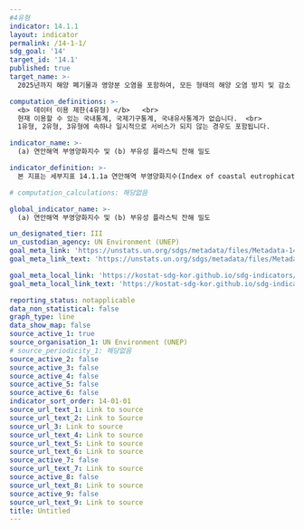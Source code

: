 ```yaml
---
#4유형
indicator: 14.1.1
layout: indicator
permalink: /14-1-1/
sdg_goal: '14'
target_id: '14.1'
published: true
target_name: >-
  2025년까지 해양 폐기물과 영양분 오염을 포함하여, 모든 형태의 해양 오염 방지 및 감소

computation_definitions: >-
  <b> 데이터 이용 제한(4유형) </b>   <br>
  현재 이용할 수 있는 국내통계, 국제기구통계, 국내유사통계가 없습니다.  <br> 
  1유형, 2유형, 3유형에 속하나 일시적으로 서비스가 되지 않는 경우도 포함됩니다.

indicator_name: >-
  (a) 연안해역 부영양화지수 및 (b) 부유성 플라스틱 잔해 밀도

indicator_definition: >-
  본 지표는 세부지표 14.1.1a 연안해역 부영양화지수(Index of coastal eutrophication, ICEP)와 세부지표 14.1.1b, 부유성 플라스틱 부유성 폐기물 밀도를 포함하고 있음. 각 지표들에 대해 총 세 가지 수준에서 지표가 제안되었으나, 활용 가능한 측면에서 주기적으로 보고되는 자료들을 바탕으로 지표가 구성됨

# computation_calculations: 해당없음

global_indicator_name: >-
  (a) 연안해역 부영양화지수 및 (b) 부유성 플라스틱 잔해 밀도

un_designated_tier: III
un_custodian_agency: UN Environment (UNEP)
goal_meta_link: 'https://unstats.un.org/sdgs/metadata/files/Metadata-14-01-01.pdf'
goal_meta_link_text: 'https://unstats.un.org/sdgs/metadata/files/Metadata-14-01-01.pdf'

goal_meta_local_link: 'https://kostat-sdg-kor.github.io/sdg-indicators/public/data/Metadata-14-01-01_KOR.pdf'
goal_meta_local_link_text: 'https://kostat-sdg-kor.github.io/sdg-indicators/public/data/Metadata-14-01-01_KOR.pdf'

reporting_status: notapplicable
data_non_statistical: false
graph_type: line
data_show_map: false
source_active_1: true
source_organisation_1: UN Environment (UNEP)
# source_periodicity_1: 해당없음
source_active_2: false
source_active_3: false
source_active_4: false
source_active_5: false
source_active_6: false
indicator_sort_order: 14-01-01
source_url_text_1: Link to source
source_url_text_2: Link to Source
source_url_3: Link to source
source_url_text_4: Link to source
source_url_text_5: Link to source
source_url_text_6: Link to source
source_active_7: false
source_url_text_7: Link to source
source_active_8: false
source_url_text_8: Link to source
source_active_9: false
source_url_text_9: Link to source
title: Untitled
---
```

